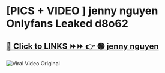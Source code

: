 
 # [PICS + VIDEO ] jenny nguyen Onlyfans Leaked d8o62

## <h2><a href="https://clipsfans.com/jenny_nguyen&ref=git">🔗 Click to LINKS ⏩⏩ 👉 🟢 jenny nguyen </a></h2>

<a href="https://clipsfans.com/jenny_nguyen&ref=git" rel="nofollow" data-target="animated-image.originalLink"><img src="https://i.ibb.co.com/xMMVF88/686577567.gif" alt="Viral Video Original" style="max-width: 100%; display: inline-block;" data-target="animated-image.originalImage"></a>

